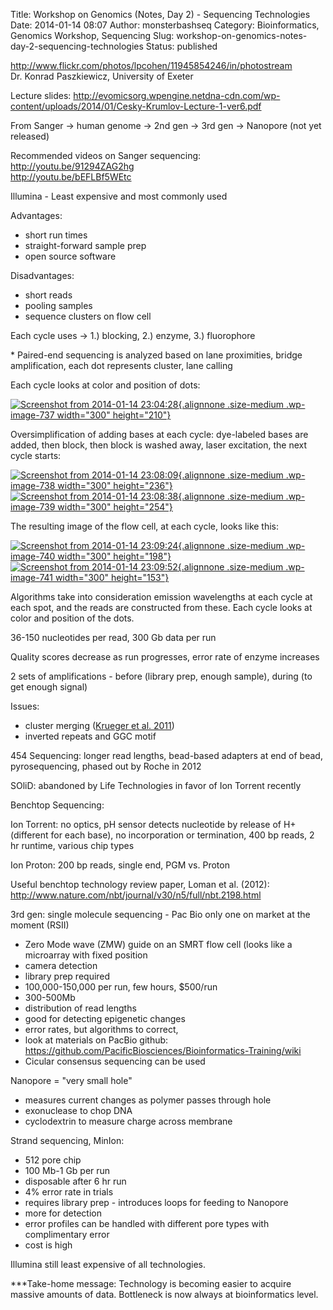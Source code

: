 Title: Workshop on Genomics (Notes, Day 2) - Sequencing Technologies
Date: 2014-01-14 08:07
Author: monsterbashseq
Category: Bioinformatics, Genomics Workshop, Sequencing
Slug: workshop-on-genomics-notes-day-2-sequencing-technologies
Status: published

http://www.flickr.com/photos/lpcohen/11945854246/in/photostream  
Dr. Konrad Paszkiewicz, University of Exeter

Lecture slides:
http://evomicsorg.wpengine.netdna-cdn.com/wp-content/uploads/2014/01/Cesky-Krumlov-Lecture-1-ver6.pdf

From Sanger -&gt; human genome -&gt; 2nd gen -&gt; 3rd gen -&gt;
Nanopore (not yet released)

Recommended videos on Sanger sequencing:  
http://youtu.be/91294ZAG2hg  
http://youtu.be/bEFLBf5WEtc

Illumina - Least expensive and most commonly used

Advantages:  
- short run times  
- straight-forward sample prep  
- open source software

Disadvantages:  
- short reads  
- pooling samples  
- sequence clusters on flow cell

Each cycle uses -&gt; 1.) blocking, 2.) enzyme, 3.) fluorophore

\* Paired-end sequencing is analyzed based on lane proximities, bridge
amplification, each dot represents cluster, lane calling

Each cycle looks at color and position of dots:

[![Screenshot from 2014-01-14
23:04:28](http://monsterbashseq.files.wordpress.com/2014/01/screenshot-from-2014-01-14-230428.png?w=300){.alignnone
.size-medium .wp-image-737 width="300"
height="210"}](http://monsterbashseq.files.wordpress.com/2014/01/screenshot-from-2014-01-14-230428.png)

Oversimplification of adding bases at each cycle: dye-labeled bases are
added, then block, then block is washed away, laser excitation, the next
cycle starts:

[![Screenshot from 2014-01-14
23:08:09](http://monsterbashseq.files.wordpress.com/2014/01/screenshot-from-2014-01-14-230809.png?w=300){.alignnone
.size-medium .wp-image-738 width="300"
height="236"}](http://monsterbashseq.files.wordpress.com/2014/01/screenshot-from-2014-01-14-230809.png)
[![Screenshot from 2014-01-14
23:08:38](http://monsterbashseq.files.wordpress.com/2014/01/screenshot-from-2014-01-14-230838.png?w=300){.alignnone
.size-medium .wp-image-739 width="300"
height="254"}](http://monsterbashseq.files.wordpress.com/2014/01/screenshot-from-2014-01-14-230838.png)

The resulting image of the flow cell, at each cycle, looks like this:

[![Screenshot from 2014-01-14
23:09:24](http://monsterbashseq.files.wordpress.com/2014/01/screenshot-from-2014-01-14-230924.png?w=300){.alignnone
.size-medium .wp-image-740 width="300"
height="198"}](http://monsterbashseq.files.wordpress.com/2014/01/screenshot-from-2014-01-14-230924.png)
[![Screenshot from 2014-01-14
23:09:52](http://monsterbashseq.files.wordpress.com/2014/01/screenshot-from-2014-01-14-230952.png?w=300){.alignnone
.size-medium .wp-image-741 width="300"
height="153"}](http://monsterbashseq.files.wordpress.com/2014/01/screenshot-from-2014-01-14-230952.png)

Algorithms take into consideration emission wavelengths at each cycle at
each spot, and the reads are constructed from these. Each cycle looks at
color and position of the dots.

36-150 nucleotides per read, 300 Gb data per run

Quality scores decrease as run progresses, error rate of enzyme
increases

2 sets of amplifications - before (library prep, enough sample), during
(to get enough signal)

Issues:  
- cluster merging ([Krueger et al.
2011](http://www.plosone.org/article/info:doi/10.1371/journal.pone.0016607))  
- inverted repeats and GGC motif

454 Sequencing: longer read lengths, bead-based adapters at end of bead,
pyrosequencing, phased out by Roche in 2012

SOliD: abandoned by Life Technologies in favor of Ion Torrent recently

Benchtop Sequencing:

Ion Torrent: no optics, pH sensor detects nucleotide by release of H+
(different for each base), no incorporation or termination, 400 bp
reads, 2 hr runtime, various chip types

Ion Proton: 200 bp reads, single end, PGM vs. Proton

Useful benchtop technology review paper, Loman et al. (2012):
http://www.nature.com/nbt/journal/v30/n5/full/nbt.2198.html

3rd gen: single molecule sequencing - Pac Bio only one on market at the
moment (RSII)  
- Zero Mode wave (ZMW) guide on an SMRT flow cell (looks like a
microarray with fixed position  
- camera detection  
- library prep required  
- 100,000-150,000 per run, few hours, \$500/run  
- 300-500Mb  
- distribution of read lengths  
- good for detecting epigenetic changes  
- error rates, but algorithms to correct,  
- look at materials on PacBio github:
https://github.com/PacificBiosciences/Bioinformatics-Training/wiki  
- Cicular consensus sequencing can be used

Nanopore = "very small hole"  
- measures current changes as polymer passes through hole  
- exonuclease to chop DNA  
- cyclodextrin to measure charge across membrane

Strand sequencing, MinIon:  
- 512 pore chip  
- 100 Mb-1 Gb per run  
- disposable after 6 hr run  
- 4% error rate in trials  
- requires library prep - introduces loops for feeding to Nanopore  
- more for detection  
- error profiles can be handled with different pore types with
complimentary error  
- cost is high

Illumina still least expensive of all technologies.

\*\*\*Take-home message: Technology is becoming easier to acquire
massive amounts of data. Bottleneck is now always at bioinformatics
level.
